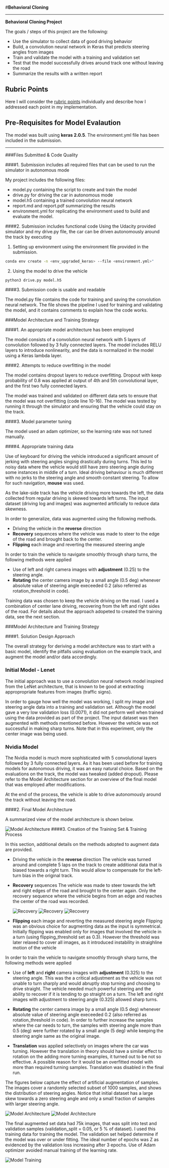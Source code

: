 #**Behavioral Cloning** 

---

**Behavioral Cloning Project**

The goals / steps of this project are the following:

* Use the simulator to collect data of good driving behavior
* Build, a convolution neural network in Keras that predicts steering angles from images
* Train and validate the model with a training and validation set
* Test that the model successfully drives around track one without leaving the road
* Summarize the results with a written report


[//]: # (Image References)

[image1]: ./files/images/model_architecture.png "Model Visualization"
[image2]: ./files/images/data_distribution_before.png "Data Distribution prior to Pre-Processing "
[image3]: ./files/images/data_distribution_after.png "Data Distribution after Pre-Processing "
[rec1]: ./files/images/recovery/IMG/r1.jpg "Recovery Image"
[rec2]: ./files/images/recovery/IMG/mid.jpg "Recovery Image"
[rec3]: ./files/images/recovery/IMG/final.jpg "Recovery Image"
[training]: ./files/images/model_training.png "Recovery Image"
[image8]: ./examples/placeholder_small.png "Flipped Image"

## Rubric Points
Here I will consider the [rubric points](https://review.udacity.com/#!/rubrics/432/view) individually and describe how I addressed each point in my implementation.  

## Pre-Requisites for Model Evalaution
The model was built using **keras 2.0.5**. The environment.yml file
has been included in the submission. 


---
###Files Submitted & Code Quality

####1. Submission includes all required files that can be used to run the simulator in autonomous mode

My project includes the following files:

* model.py containing the script to create and train the model
* drive.py for driving the car in autonomous mode
* model.h5 containing a trained convolution neural network 
* report.md and report.pdf summarizing the results
* environment.yml for replicating the environment used to build and evaluate the model. 

####2. Submission includes functional code
Using the Udacity provided simulator and my drive.py file, the car can be driven autonomously around the track by executing 

1) Setting up environment using the environment file provided in the submission.

```sh
conda env create -n <env_upgraded_keras> --file <environment.yml>"
```

2) Using the model to drive the vehicle

```sh
python3 drive.py model.h5
```

####3. Submission code is usable and readable

The model.py file contains the code for training and saving the convolution neural network. The file shows the pipeline I used for training and validating the model, and it contains comments to explain how the code works.

###Model Architecture and Training Strategy

####1. An appropriate model architecture has been employed

The model consists of a convolution neural network with 5 layers of convolution followed by 3 fully connected layers. The model includes RELU layers to introduce nonlinearity, and the data is normalized in the model using a Keras lambda layer.


####2. Attempts to reduce overfitting in the model

The model contains dropout layers to reduce overfitting. Dropout with keep probability of 0.8 was applied at output of 4th and 5th convolutional layer, and the first two fully connected layers.

The model was trained and validated on different data sets to ensure that the model was not overfitting (code line 10-16). The model was tested by running it through the simulator and ensuring that the vehicle could stay on the track.

####3. Model parameter tuning

The model used an adam optimizer, so the learning rate was not tuned manually.

####4. Appropriate training data

Use of keyboard for driving the vehicle introduced a significant amount of jerking with steering angles singing drastically during turns. This led to noisy data where the vehicle would still have zero steering angle during some instances in middle of a turn. Ideal driving behaviour is much different with no jerks to the steering angle and smooth constant steering. To allow for such navigation, **mouse** was used. 

As the lake-side track has the vehicle driving more towards the left, the data collected from regular driving is skewed towards left turns. 
The input dataset (driving log and images) was augmented artificially to reduce data skewness.

In order to generalize, data was augmented using the following methods.

* Driving the vehicle in the **reverse** direction
* **Recovery** sequences where the vehicle was made to steer to the edge of the road and brought back to the center.
* **Flipping** each image and reverting the measured steering angle

In order to train the vehicle to navigate smoothly through sharp turns, the following methods were applied

* Use of left and right camera images with **adjustment** (0.25) to the 
  steering angle.
* **Rotating** the center camera image by a small angle (0.5 deg) whenever absolute value of steering angle execeeded 0.2 (also referred as rotation_threshold in code).  
 

Training data was chosen to keep the vehicle driving on the road. I used a combination of center lane driving, recovering from the left and right sides of the road. For details about the approach adopeted to created the training data, see the next section. 

###Model Architecture and Training Strategy

####1. Solution Design Approach

The overall strategy for deriving a model architecture was to start with a basic model, identify the pitfalls using evaluation on the example track, and augment the model and/or data accordingly.

### Initial Model - Lenet
The initial approach was  to use a convolution neural network model inspired from the LeNet architecture, that is known to be good at extracting appropropriate features from images (traffic signs). 

In order to gauge how well the model was working, I split my image and steering angle data into a training and validation set. Although the model gave a very low validation loss (0.0071), it did not perform well when trained using the data provided as part of the project. The input dataset was then augmented with methods mentioned before. However the vehicle was not successful in making sharp turns. Note that in this experiment, only the center image was being used. 

### Nvidia Model

The Nvidia model is much more sophisticated with 5 convolutional layers followed by 3 fully connected layers. As it has been used before for training models for autonomous driving, it was an easy natural choice. Based on the evaluations on the track, the model was 
tweaked (added dropout). Please refer to the Model Architecture section for an overview of the final model that was employed after modifications. 


At the end of the process, the vehicle is able to drive autonomously around the track without leaving the road.

####2. Final Model Architecture

A summarized view of the model architecture is shown below. 

![Model Architecture][image1]
####3. Creation of the Training Set & Training Process

In this section, additional details on the methods adopted to augment data are provided.

* Driving the vehicle in the **reverse** direction
  The vehicle was turned around and complete 5 laps on the track to 
  create additional data that is biased towards a right turn. This 
  would allow to compensate for the left-turn bias in the original 
  track.
  
* **Recovery** sequences
  The vehicle was made to steer towards the left and right edges of 
  the road and brought to the center again. Only the recovery sequence
  where the vehicle begins from an edge and reaches the center of the
  road was recorded.
  
  ![Recovery][rec1]
  ![Recovery][rec2]
  ![Recovery][rec3]

   
* **Flipping** each image and reverting the measured steering angle
  Flipping was an obvious choice for augmenting data as the input is 
  symmetrical. Initially flipping was enabled only for images that 
  involved the vehicle in a turn (using flipping_threshold set as 
  0.3). However the threshold was later relaxed to cover all images, 
  as it introduced instability in straighline motion of the vehicle 

In order to train the vehicle to navigate smoothly through sharp turns, the following methods were applied

* Use of **left** and **right** camera images with **adjustment** (0.325) to the steering angle. This was the a critical adjustment as the vehicle 
  was not unable to turn sharply and would abruptly stop turning and 
  choosing to drive straight. The vehicle needed much powerful 
  steering and the ability to recover if it is tending to go straight 
  on a turn. The left and right images with adjustment to steering 
  angle (0.325) allowed sharp turns. 

* **Rotating** the center camera image by a small angle (0.5 deg) 	whenever absolute value of steering angle execeeded 0.2 (also 	referred as rotation_threshold in code). In order to further 
	increase the samples where the car needs to turn, the samples
	with steering angle more than 0.5 (deg) were further rotated 
	by a small angle (5 deg) while keeping the steering angle same 
	as the original image. 

* **Translation** was applied selectively on images where the car was 
	turning. However the translation in theory should have a similar 	effect to rotation on the adding more turning examples, it turned 
	out to be not so effective. A possible reason for it would be an 
	overfitted model with more than required turning samples. 
	Translation was disabled in the final run. 
	
The figures below capture the effect of artificial augmentation of samples. The images cover a randomly selected subset of 1000 samples, and shows the distribution of steering angles. Notice that initial dataset has a large skew towards a zero steering angle and only a small fraction of samples with larger steering angle.


![Model Architecture][image2]
![Model Architecture][image3]


The final augmented set data had 75k images, that was split into test and validation samples (validation_split = 0.05, or 5 % of dataset).
I used this training data for training the model. The validation set helped determine if the model was over or under fitting. The ideal number of epochs was Z as evidenced by the validation loss increasing after 3 epochs. Use of Adam optimizer avoided manual training of the learning rate.

![Model Training][training]

